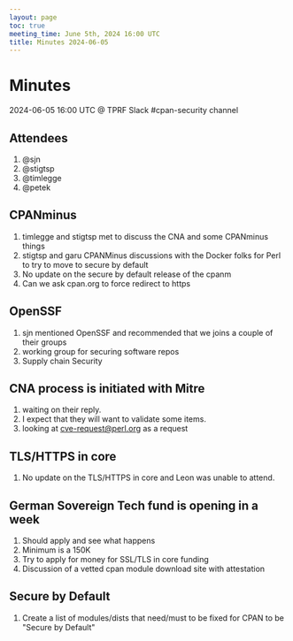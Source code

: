 ```yaml
---
layout: page
toc: true
meeting_time: June 5th, 2024 16:00 UTC
title: Minutes 2024-06-05
---
```


# Minutes

2024-06-05 16:00 UTC @ TPRF Slack #cpan-security channel

## Attendees
1. @sjn
1. @stigtsp
1. @timlegge
1. @petek

## CPANminus
1. timlegge and stigtsp met to discuss the CNA and some CPANminus things
1. stigtsp and garu CPANMinus discussions with the Docker folks for Perl to try to move to secure by default
1. No update on the secure by default release of the cpanm
1. Can we ask cpan.org to force redirect to https

## OpenSSF
1. sjn mentioned OpenSSF and recommended that we joins a couple of their groups
1. working group for securing software repos
1. Supply chain Security

## CNA process is initiated with Mitre
1. waiting on their reply.
1. I expect that they will want to validate some items.
1. looking at cve-request@perl.org as a request

## TLS/HTTPS in core
1. No update on the TLS/HTTPS in core and Leon was unable to attend.

## German Sovereign Tech fund is opening in a week
1. Should apply and see what happens
1. Minimum is a 150K
1. Try to apply for money for SSL/TLS in core funding
1. Discussion of a vetted cpan module download site with attestation

## Secure by Default
1. Create a list of modules/dists that need/must to be fixed for CPAN to be "Secure by Default"
